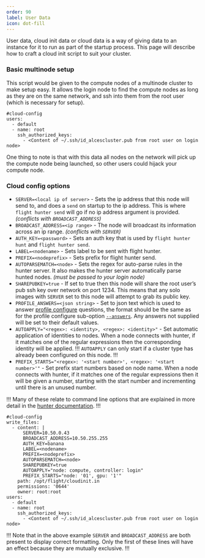 ```yaml
---
order: 90
label: User Data
icon: dot-fill
---
```


User data, cloud init data or cloud data is a way of giving data to an instance for it to run as part of the startup process. This page will describe how to craft a cloud init script to suit your cluster.


### Basic multinode setup
This script would be given to the compute nodes of a multinode cluster to make setup easy. It allows the login node to find the compute nodes as long as they are on the same network, and ssh into them from the root user (which is necessary for setup). 
```
#cloud-config
users:
  - default    
  - name: root
    ssh_authorized_keys:
      - <Content of ~/.ssh/id_alcescluster.pub from root user on login node>
```

One thing to note is that with this data all nodes on the network will pick up the compute node being launched, so other users could hijack your compute node.


### Cloud config options

- `SERVER=<local ip of server>` - Sets the ip address that this node will send to, and does a `send` on startup to the ip address. This is where `flight hunter send` will go if no ip address argument is provided. *(conflicts with `BROADCAST_ADDRESS`)*
- `BROADCAST_ADDRESS=<ip range>` - The node will broadcast its information across an ip range. *(conflicts with `SERVER`)*
- `AUTH_KEY=<password>` - Sets an auth key that is used by `flight hunter hunt` and `flight hunter send`.
- `LABEL=<nodename>` - Sets label to be sent with flight hunter.
- `PREFIX=<nodeprefix>` - Sets prefix for flight hunter send.
- `AUTOPARSEMATCH=<node>` - Sets the regex for auto-parse rules in the hunter server. It also makes the hunter server automatically parse hunted nodes. *(must be passed to your login node)*
- `SHAREPUBKEY=true` - If set to true then this node will share the root user’s pub ssh key over network on port 1234. This means that any solo images with `SERVER` set to this node will attempt to grab its public key.
- `PROFILE_ANSWERS=<json string>` - Set to json text which is used to answer [profile configure](/flight_environment_usage/flight_tools/flight_profile/#configure) questions, the format should be the same as for the profile configure sub-option [`--answers`](/flight_environment_usage/flight_tools/flight_profile/#configure). Any answers not supplied will be set to their default values.
- `AUTOAPPLY="<regex>: <identity>, <regex>: <identity>"` - Set automatic application of identities to nodes. When a node connects with hunter, if it matches one of the regular expressions then the corresponding identity will be applied. 
!!!
`AUTOAPPLY` can only start if a cluster type has already been configured on this node.
!!!
- `PREFIX_STARTS="<regex>: '<start number>', <regex>: '<start number>'"` - Set prefix start numbers based on node name. When a node connects with hunter, if it matches one of the regular expressions then it will be given a number, starting with the start number and incrementing until there is an unused number.

!!!
Many of these relate to command line options that are explained in more detail in the [hunter documentation](/flight_environment_usage/flight_tools/flight_hunter/).
!!!


``` An example of all mentioned lines in a single cloud init script. 
#cloud-config
write_files:
  - content: |
      SERVER=10.50.0.43
      BROADCAST_ADDRESS=10.50.255.255
      AUTH_KEY=banana
      LABEL=<nodename>
      PREFIX=<nodeprefix>
      AUTOPARSEMATCH=<node>
      SHAREPUBKEY=true
      AUTOAPPLY="node: compute, controller: login" 
      PREFIX_STARTS="node: '01', gpu: '1'"
    path: /opt/flight/cloudinit.in
    permissions: '0644'
    owner: root:root
users:
  - default    
  - name: root
    ssh_authorized_keys:
      - <Content of ~/.ssh/id_alcescluster.pub from root user on login node>
```

!!!
Note that in the above example `SERVER` and `BROADCAST_ADDRESS` are both present to display correct formatting. Only the first of these lines will have an effect because they are mutually exclusive. 
!!!



